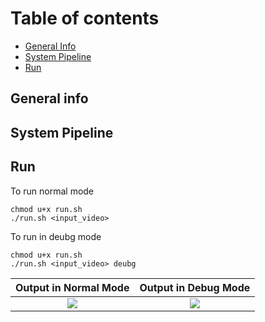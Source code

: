 # Table of contents
* [General Info](#general-info)
* [System Pipeline](#system-pipeline)
* [Run](#run)


## General info

## System Pipeline

## Run
To run normal mode
```
chmod u+x run.sh
./run.sh <input_video>
```

To run in deubg mode
```
chmod u+x run.sh
./run.sh <input_video> deubg
```

| Output in Normal Mode | Output in Debug Mode|
| :-----------------------------------------------------------: | :-------------------------------------------------: |
| <img src="./output_images/challenge_output.gif">| <img src="./output_images/challenge_output_debug.gif"> |


